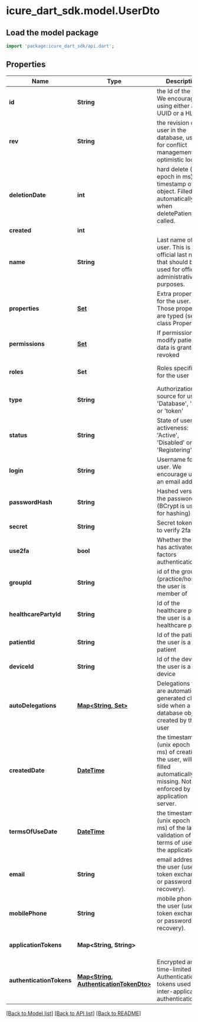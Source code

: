 # icure_dart_sdk.model.UserDto

## Load the model package
```dart
import 'package:icure_dart_sdk/api.dart';
```

## Properties
Name | Type | Description | Notes
------------ | ------------- | ------------- | -------------
**id** | **String** | the Id of the user. We encourage using either a v4 UUID or a HL7 Id. | 
**rev** | **String** | the revision of the user in the database, used for conflict management / optimistic locking. | [optional] 
**deletionDate** | **int** | hard delete (unix epoch in ms) timestamp of the object. Filled automatically when deletePatient is called. | [optional] 
**created** | **int** |  | [optional] 
**name** | **String** | Last name of the user. This is the official last name that should be used for official administrative purposes. | [optional] 
**properties** | [**Set<PropertyStubDto>**](PropertyStubDto.md) | Extra properties for the user. Those properties are typed (see class Property) | [default to const {}]
**permissions** | [**Set<PermissionDto>**](PermissionDto.md) | If permission to modify patient data is granted or revoked | [default to const {}]
**roles** | **Set<String>** | Roles specified for the user | [default to const {}]
**type** | **String** | Authorization source for user. 'Database', 'ldap' or 'token' | [optional] 
**status** | **String** | State of user's activeness: 'Active', 'Disabled' or 'Registering' | [optional] 
**login** | **String** | Username for this user. We encourage using an email address | [optional] 
**passwordHash** | **String** | Hashed version of the password (BCrypt is used for hashing) | [optional] 
**secret** | **String** | Secret token used to verify 2fa | [optional] 
**use2fa** | **bool** | Whether the user has activated two factors authentication | [optional] 
**groupId** | **String** | id of the group (practice/hospital) the user is member of | [optional] 
**healthcarePartyId** | **String** | Id of the healthcare party if the user is a healthcare party. | [optional] 
**patientId** | **String** | Id of the patient if the user is a patient | [optional] 
**deviceId** | **String** | Id of the device if the user is a device | [optional] 
**autoDelegations** | [**Map<String, Set<String>>**](Set.md) | Delegations that are automatically generated client side when a new database object is created by this user | [default to const {}]
**createdDate** | [**DateTime**](DateTime.md) | the timestamp (unix epoch in ms) of creation of the user, will be filled automatically if missing. Not enforced by the application server. | [optional] 
**termsOfUseDate** | [**DateTime**](DateTime.md) | the timestamp (unix epoch in ms) of the latest validation of the terms of use of the application | [optional] 
**email** | **String** | email address of the user (used for token exchange or password recovery). | [optional] 
**mobilePhone** | **String** | mobile phone of the user (used for token exchange or password recovery). | [optional] 
**applicationTokens** | **Map<String, String>** |  | [default to const {}]
**authenticationTokens** | [**Map<String, AuthenticationTokenDto>**](AuthenticationTokenDto.md) | Encrypted and time-limited Authentication tokens used for inter-applications authentication | [default to const {}]

[[Back to Model list]](../README.md#documentation-for-models) [[Back to API list]](../README.md#documentation-for-api-endpoints) [[Back to README]](../README.md)


